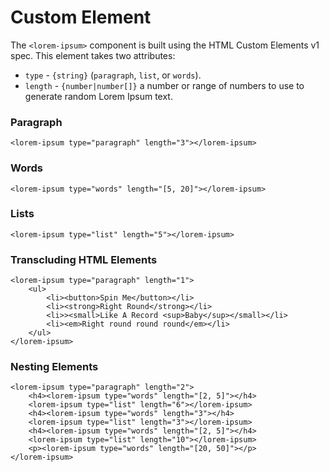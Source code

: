 # <lorem-ipsum> Custom Element

The `<lorem-ipsum>` component is built using the HTML Custom Elements v1 spec. This element takes two attributes:

- `type` - `{string}` (`paragraph`, `list`, or `words`).
- `length` - `{number|number[]}` a number or range of numbers to use to generate random Lorem Ipsum text.

### Paragraph
`<lorem-ipsum type="paragraph" length="3"></lorem-ipsum>`

### Words
`<lorem-ipsum type="words" length="[5, 20]"></lorem-ipsum>`
### Lists
`<lorem-ipsum type="list" length="5"></lorem-ipsum>`
### Transcluding HTML Elements
```
<lorem-ipsum type="paragraph" length="1">
    <ul>
        <li><button>Spin Me</button></li>
        <li><strong>Right Round</strong></li>
        <li>><small>Like A Record <sup>Baby</sup></small></li>
        <li><em>Right round round round</em></li>
    </ul>
</lorem-ipsum>
```
### Nesting <lorem-ipsum> Elements
```
<lorem-ipsum type="paragraph" length="2">
    <h4><lorem-ipsum type="words" length="[2, 5]"></h4>
    <lorem-ipsum type="list" length="6"></lorem-ipsum>
    <h4><lorem-ipsum type="words" length="3"></h4>
    <lorem-ipsum type="list" length="3"></lorem-ipsum>
    <h4><lorem-ipsum type="words" length="[2, 5]"></h4>
    <lorem-ipsum type="list" length="10"></lorem-ipsum>
    <p><lorem-ipsum type="words" length="[20, 50]"></p>
</lorem-ipsum>
```
